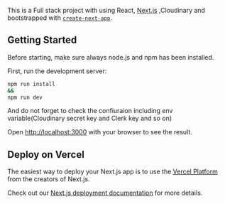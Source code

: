 This is a Full stack project with using React, [Next.js](https://nextjs.org/) ,Cloudinary and bootstrapped with [`create-next-app`](https://github.com/vercel/next.js/tree/canary/packages/create-next-app).

## Getting Started

Before starting, make sure always node.js and npm has been installed.

First, run the development server:

```bash
npm run install
&&
npm run dev
```

And do not forget to check the confiuraion including env variable(Cloudinary secret key and Clerk key and so on)

Open [http://localhost:3000](http://localhost:3000) with your browser to see the result.

## Deploy on Vercel

The easiest way to deploy your Next.js app is to use the [Vercel Platform](https://vercel.com/new?utm_medium=default-template&filter=next.js&utm_source=create-next-app&utm_campaign=create-next-app-readme) from the creators of Next.js.

Check out our [Next.js deployment documentation](https://nextjs.org/docs/deployment) for more details.
